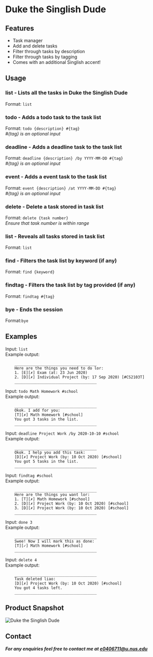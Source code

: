 # Duke the Singlish Dude

## Features

  - Task manager
  - Add and delete tasks
  - Filter through tasks by description
  - Filter through tasks by tagging
  - Comes with an additional Singlish accent!

## Usage

### list - Lists all the tasks in Duke the Singlish Dude
Format: `list`

### todo - Adds a todo task to the task list
Format: `todo {description} #{tag}`  
*#{tag} is an optional input*

### deadline - Adds a deadline task to the task list
Format: `deadline {description} /by YYYY-MM-DD #{tag}`  
*#{tag} is an optional input*

### event - Adds a event task to the task list
Format: `event {description} /at YYYY-MM-DD #{tag}`  
*#{tag} is an optional input*

### delete - Delete a task stored in task list
Format: `delete {task number}`  
*Ensure that task number is within range*

### list - Reveals all tasks stored in task list
Format: `list`

### find - Filters the task list by keyword (if any)
Format: `find {keyword}`

### findtag - Filters the task list by tag provided (if any)
Format: `findtag #{tag}`

### bye - Ends the session
Format:`bye`

## Examples

Input: `list`  
Example output:  
```
    ____________________________________
    Here are the things you need to do lor: 
    1. [E][✗] Exam (at: 23 Jun 2020)
    2. [D][✗] Individual Project (by: 17 Sep 2020) [#CS2103T]
    ____________________________________
```
    
Input: `todo Math Homework #school`  
Example output:  
```
    ____________________________________
    Okok. I add for you: 
    [T][✗] Math Homework [#school]
    You got 3 tasks in the list.
    ____________________________________
```
    
Input: `deadline Project Work /by 2020-10-10 #school`  
Example output:  
```
    ____________________________________
    Okok. I help you add this task: 
    [D][✗] Project Work (by: 10 Oct 2020) [#school]
    You got 5 tasks in the list.
    ____________________________________
```

Input: `findtag #school`  
Example output:  
```
    ____________________________________
    Here are the things you want lor: 
    1. [T][✗] Math Homework [#school]
    2. [D][✗] Project Work (by: 10 Oct 2020) [#school]
    3. [D][✗] Project Work (by: 10 Oct 2020) [#school]
    ____________________________________
```
    
Input: `done 3`  
Example output:  
```
    ____________________________________
    Swee! Now I will mark this as done: 
    [T][✓] Math Homework [#school]
    ____________________________________
```
    
Input: `delete 4`  
Example output:  
```
    ____________________________________
    Task deleted liao: 
    [D][✗] Project Work (by: 10 Oct 2020) [#school]
    You got 4 tasks left. 
    ____________________________________
```

## Product Snapshot
![Duke the Singlish Dude](https://i.imgur.com/C7dLXhQ.png)

## Contact
***For any enquiries feel free to contact me at e0406711@u.nus.edu***